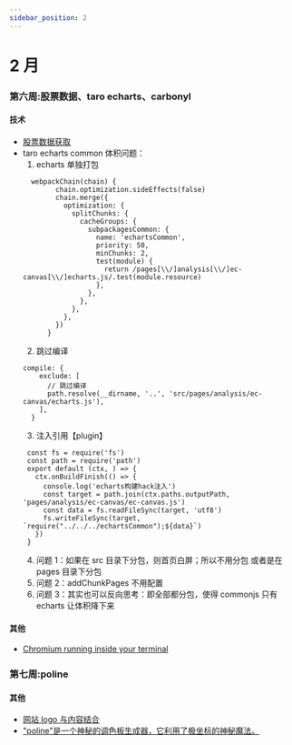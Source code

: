 ```yaml
---
sidebar_position: 2
---
```


# 2 月

### 第六周:股票数据、taro echarts、carbonyl

#### 技术

- [股票数据获取](https://github.com/tkfy920/qstock)
- taro echarts common 体积问题：
  1. echarts 单独打包
  ```
    webpackChain(chain) {
          chain.optimization.sideEffects(false)
          chain.merge({
            optimization: {
              splitChunks: {
                cacheGroups: {
                  subpackagesCommon: {
                    name: 'echartsCommon',
                    priority: 50,
                    minChunks: 2,
                    test(module) {
                      return /pages[\\/]analysis[\\/]ec-canvas[\\/]echarts.js/.test(module.resource)
                    },
                  },
                },
              },
            },
          })
        }
  ```
  2. 跳过编译
  ```
  compile: {
      exclude: [
        // 跳过编译
        path.resolve(__dirname, '..', 'src/pages/analysis/ec-canvas/echarts.js'),
      ],
    }
  ```
  3. 注入引用【plugin】
  ```
   const fs = require('fs')
   const path = require('path')
   export default (ctx, ) => {
     ctx.onBuildFinish(() => {
       console.log('echarts构建hack注入')
       const target = path.join(ctx.paths.outputPath, 'pages/analysis/ec-canvas/ec-canvas.js')
       const data = fs.readFileSync(target, 'utf8')
       fs.writeFileSync(target, `require("../../../echartsCommon");${data}`)
     })
   }
  ```
  4. 问题 1：如果在 src 目录下分包，则首页白屏；所以不用分包 或者是在 pages 目录下分包
  5. 问题 2：addChunkPages 不用配置
  6. 问题 3：其实也可以反向思考：即全部都分包，使得 commonjs 只有 echarts 让体积降下来

#### 其他

- [Chromium running inside your terminal](https://github.com/fathyb/carbonyl)

### 第七周:poline

#### 其他

- [网站 logo 与内容结合](http://shtaig.com/)
- ["poline"是一个神秘的调色板生成器，它利用了极坐标的神秘魔法。](https://meodai.github.io/poline/)

